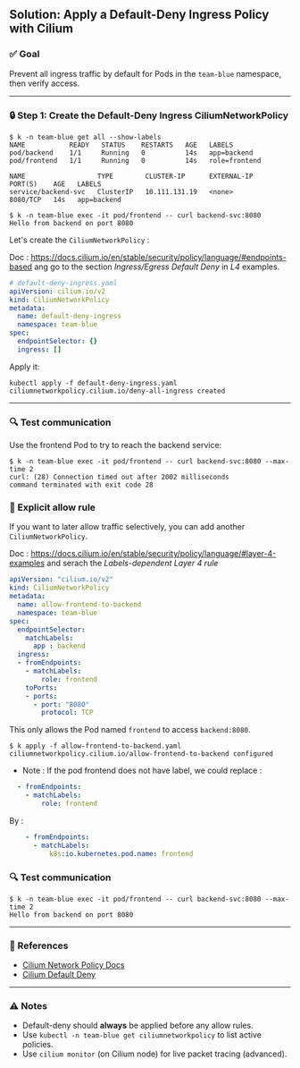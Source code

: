 ## Solution: Apply a Default-Deny Ingress Policy with Cilium

### ✅ Goal
Prevent all ingress traffic by default for Pods in the `team-blue` namespace, then verify access.

---

### 🔒 Step 1: Create the Default-Deny Ingress CiliumNetworkPolicy


```
$ k -n team-blue get all --show-labels 
NAME           READY   STATUS    RESTARTS   AGE   LABELS
pod/backend    1/1     Running   0          14s   app=backend
pod/frontend   1/1     Running   0          14s   role=frontend

NAME                  TYPE        CLUSTER-IP      EXTERNAL-IP   PORT(S)    AGE   LABELS
service/backend-svc   ClusterIP   10.111.131.19   <none>        8080/TCP   14s   app=backend
```


```
$ k -n team-blue exec -it pod/frontend -- curl backend-svc:8080
Hello from backend on port 8080
```

Let's create the `CiliumNetworkPolicy` :

Doc : https://docs.cilium.io/en/stable/security/policy/language/#endpoints-based ang go to the section *Ingress/Egress Default Deny* in *L4* examples.

```yaml
# default-deny-ingress.yaml
apiVersion: cilium.io/v2
kind: CiliumNetworkPolicy
metadata:
  name: default-deny-ingress
  namespace: team-blue
spec:
  endpointSelector: {}
  ingress: []
```
Apply it:

```
kubectl apply -f default-deny-ingress.yaml
ciliumnetworkpolicy.cilium.io/deny-all-ingress created
```

---

### 🔍 Test communication

Use the frontend Pod to try to reach the backend service:

```
$ k -n team-blue exec -it pod/frontend -- curl backend-svc:8080 --max-time 2
curl: (28) Connection timed out after 2002 milliseconds
command terminated with exit code 28

```

### 📃 Explicit allow rule

If you want to later allow traffic selectively, you can add another `CiliumNetworkPolicy`.

Doc : https://docs.cilium.io/en/stable/security/policy/language/#layer-4-examples and serach the *Labels-dependent Layer 4 rule*


```yaml
apiVersion: "cilium.io/v2"
kind: CiliumNetworkPolicy
metadata:
  name: allow-frontend-to-backend
  namespace: team-blue
spec:
  endpointSelector:
    matchLabels:
      app : backend
  ingress:
  - fromEndpoints:
    - matchLabels:
        role: frontend
    toPorts:
    - ports:
      - port: "8080"
        protocol: TCP
```
This only allows the Pod named `frontend` to access `backend:8080`.


```
$ k apply -f allow-frontend-to-backend.yaml 
ciliumnetworkpolicy.cilium.io/allow-frontend-to-backend configured
```

- Note : If the pod frontend does not have label, we could replace :

```yaml
  - fromEndpoints:
    - matchLabels:
        role: frontend
```

By :

```yaml
    - fromEndpoints:
      - matchLabels:
          k8s:io.kubernetes.pod.name: frontend
```

### 🔍 Test communication

```
$ k -n team-blue exec -it pod/frontend -- curl backend-svc:8080 --max-time 2
Hello from backend on port 8080
```

---

### 📖 References
- [Cilium Network Policy Docs](https://docs.cilium.io/en/stable/policy/language/)
- [Cilium Default Deny](https://docs.cilium.io/en/stable/security/identity/)

---

### ⚠️ Notes
- Default-deny should **always** be applied before any allow rules.
- Use `kubectl -n team-blue get ciliumnetworkpolicy` to list active policies.
- Use `cilium monitor` (on Cilium node) for live packet tracing (advanced).

